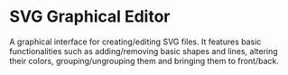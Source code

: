 # SVG Graphical Editor
A graphical interface for creating/editing SVG files. It features basic functionalities such as adding/removing basic shapes and lines, altering their colors, grouping/ungrouping them and bringing them to front/back.
